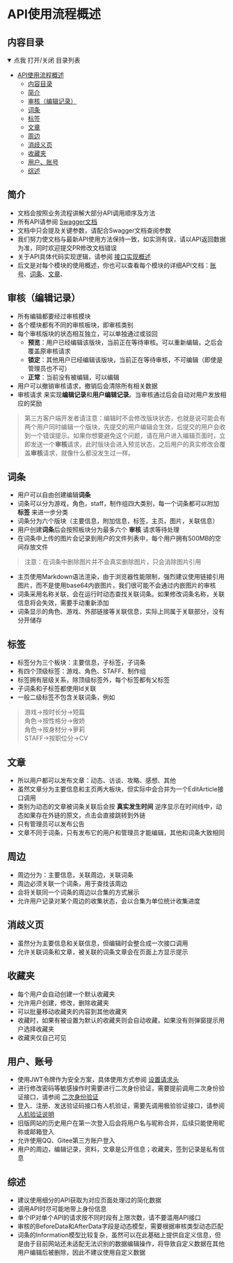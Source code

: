 # API使用流程概述

## 内容目录

<details open="open">
  <summary>点我 打开/关闭 目录列表</summary>

- [API使用流程概述](#api使用流程概述)
  - [内容目录](#内容目录)
  - [简介](#简介)
  - [审核（编辑记录）](#审核编辑记录)
  - [词条](#词条)
  - [标签](#标签)
  - [文章](#文章)
  - [周边](#周边)
  - [消歧义页](#消歧义页)
  - [收藏夹](#收藏夹)
  - [用户、账号](#用户账号)
  - [综述](#综述)

</details>

<span id="nav-1"></span>

## 简介

- 文档会按照业务流程讲解大部分API调用顺序及方法
- 所有API请参阅 [Swagger文档](https://www.cngal.org/swagger/index.html)
- 文档中只会提及关键参数，请配合Swagger文档查阅参数
- 我们努力使文档与最新API使用方法保持一致，如实测有误，请以API返回数据为准，同时欢迎提交PR修改文档错误
- 关于API具体代码实现逻辑，请参阅 [接口实现概述]()
- 后文是对每个模块的使用概述，你也可以查看每个模块的详细API文档：[账号](Account.md)、[词条]()、[文章]()、

<span id="nav-2"></span>

## 审核（编辑记录）

* 所有编辑都要经过审核模块
* 各个模块都有不同的审核板块，即审核类别
* 每个审核版块的状态相互独立，可以单独通过或驳回
    * **预览**：用户已经编辑该版块，当前正在等待审核。可以重新编辑，之后会覆盖原审核请求
    * **锁定**：其他用户已经编辑该版块，当前正在等待审核，不可编辑（即使是管理员也不可）
    * **正常**：当前没有被编辑，可以编辑
* 用户可以撤销审核请求，撤销后会清除所有相关数据
* 审核请求 来实现**编辑记录**和**用户编辑记录**。当审核通过后会自动对用户发放相应的奖励
> 第三方客户端开发者请注意：编辑时不会修改版块状态，也就是说可能会有两个用户同时编辑一个版块，先提交的用户编辑会生效，后提交的用户会收到一个错误提示。如果你想要避免这个问题，请在用户进入编辑页面时，立即发送一个**审核**请求，此时版块会进入预览状态，之后用户的真实修改会覆盖**审核**请求，就像什么都没发生过一样。

<span id="nav-3"></span>

## 词条

* 用户可以自由创建编辑**词条**
* 词条可以分为游戏，角色，staff，制作组四大类别，每一个词条都可以附加 **标签** 来进一步分类
* 词条分为六个版块（主要信息，附加信息，标签，主页，图片，关联信息）
* 用户创建**词条**后会按照板块分为最多六个 **审核** 请求等待处理
* 在词条中上传的图片会记录到用户的文件列表中，每个用户拥有500MB的空间存放文件

> 注意：在词条中删除图片并不会真实删除图片，只会消除图片引用

* 主页使用Markdown语法渲染，由于浏览器性能限制，强烈建议使用链接引用图片，而不是使用base64内嵌图片，我们很可能不会通过内嵌图片的审核
* 词条采用名称关联，会在运行时动态查找关联词条。如果修改词条名称，关联信息将会失效，需要手动重新添加
* 词条显示的角色、游戏、外部链接等关联信息，实际上同属于关联部分，没有分开储存

<span id="nav-4"></span>

## 标签

* 标签分为三个板块：主要信息，子标签，子词条
* 有四个顶级标签：游戏、角色、STAFF、制作组
* 标签拥有层级关系，除顶级标签外，每个标签都有父标签
* 子词条和子标签都使用Id关联
* 一般二级标签不包含关联词条，例如

> 游戏->按时长分->短篇<br>
> 角色->按性格分->傲娇<br>
> 角色->按身材分->萝莉<br>
> STAFF->按职位分->CV

<span id="nav-5"></span>

## 文章

* 所以用户都可以发布文章：动态、访谈、攻略、感想、其他
* 虽然文章分为主要信息和主页两大板块，但实际中会合并为一个EditArticle接口调用
* 类别为动态的文章被词条关联后会按 **真实发生时间** 逆序显示在时间线中，动态如果存在外链的原文，点击会直接跳转到外链
* 只有管理员可以发布公告
* 文章不同于词条，只有发布它的用户和管理员才能编辑，其他和词条大致相同

<span id="nav-6"></span>

## 周边

* 周边分为：主要信息，关联周边，关联词条
* 周边必须关联一个词条，用于查找该周边
* 会将关联同一个词条的周边以合集的方式展示
* 允许用户记录对某个周边的收集状态，会以合集为单位统计收集进度

<span id="nav-7"></span>

## 消歧义页

* 虽然分为主要信息和关联信息，但编辑时会整合成一次接口调用
* 允许关联词条和文章，被关联的词条文章会在页面上方显示提示

<span id="nav-8"></span>

## 收藏夹

* 每个用户会自动创建一个默认收藏夹
* 允许用户创建，修改，删除收藏夹
* 可以批量移动收藏夹的内容到其他收藏夹
* 收藏时，如果有被设置为默认的收藏夹则会自动收藏，如果没有则弹窗提示用户选择收藏夹
* 收藏夹仅自己可见

<span id="nav-9"></span>

## 用户、账号

* 使用JWT令牌作为安全方案，具体使用方式参阅 [设置请求头]()
* 进行修改密码等敏感操作时需要进行二次身份验证，需要提前调用二次身份验证接口，请参阅 [二次身份验证]()
* 登入、注册、发送验证码接口有人机验证，需要先调用极验验证接口，请参阅 [人机验证说明]()
* 旧版网站的历史用户在第一次登入后会将用户名与昵称合并，后续只能使用昵称或邮箱登入
* 允许使用QQ、Gitee第三方账户登入
* 用户的周边，编辑记录，资料，文章是公开信息；收藏夹，签到记录是私有信息

<span id="nav-10"></span>

## 综述

* 建议使用细分的API获取为对应页面处理过的简化数据
* 调用API时尽可能地带上身份信息
* 单个IP对单个API的请求按不同时段有上限次数，请不要滥用API接口
* 审核的BeforeData和AfterData字段是动态模型，需要根据审核类型动态匹配
* 词条的Information模型比较复杂，虽然可以在此基础上提供自定义信息，但是由于目前网站还未适配无法识别的数据编辑操作，将导致自定义数据在其他用户编辑后被删除，因此不建议使用自定义数据


